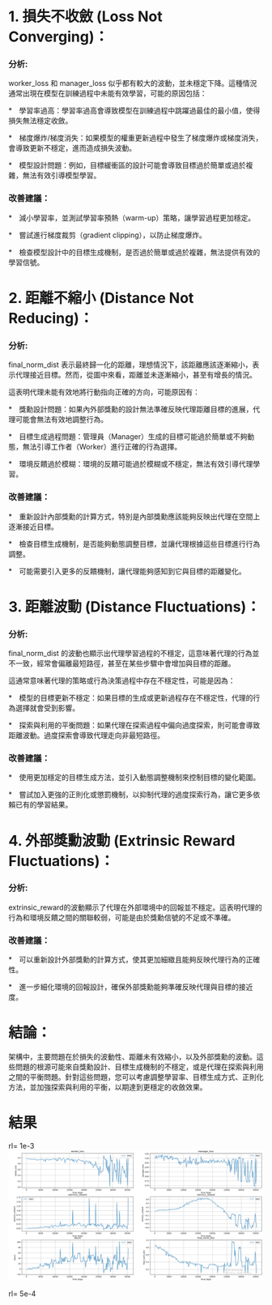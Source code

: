 # 1. 損失不收斂 (Loss Not Converging)：
### 分析:

worker_loss 和 manager_loss 似乎都有較大的波動，並未穩定下降。這種情況通常出現在模型在訓練過程中未能有效學習，可能的原因包括：

*　學習率過高：學習率過高會導致模型在訓練過程中跳躍過最佳的最小值，使得損失無法穩定收斂。

*　梯度爆炸/梯度消失：如果模型的權重更新過程中發生了梯度爆炸或梯度消失，會導致更新不穩定，進而造成損失波動。

*　模型設計問題：例如，目標緩衝區的設計可能會導致目標過於簡單或過於複雜，無法有效引導模型學習。

### 改善建議：

*　減小學習率，並測試學習率預熱（warm-up）策略，讓學習過程更加穩定。

*　嘗試進行梯度裁剪（gradient clipping），以防止梯度爆炸。

*　檢查模型設計中的目標生成機制，是否過於簡單或過於複雜，無法提供有效的學習信號。

# 2. 距離不縮小 (Distance Not Reducing)：
### 分析:

final_norm_dist 表示最終歸一化的距離，理想情況下，該距離應該逐漸縮小，表示代理接近目標。然而，從圖中來看，距離並未逐漸縮小，甚至有增長的情況。

這表明代理未能有效地將行動指向正確的方向，可能原因有：

*　獎勳設計問題：如果內外部獎勳的設計無法準確反映代理距離目標的進展，代理可能會無法有效地調整行為。

*　目標生成過程問題：管理員（Manager）生成的目標可能過於簡單或不夠動態，無法引導工作者（Worker）進行正確的行為選擇。

*　環境反饋過於模糊：環境的反饋可能過於模糊或不穩定，無法有效引導代理學習。

### 改善建議：

*　重新設計內部獎勳的計算方式，特別是內部獎勳應該能夠反映出代理在空間上逐漸接近目標。

*　檢查目標生成機制，是否能夠動態調整目標，並讓代理根據這些目標進行行為調整。

*　可能需要引入更多的反饋機制，讓代理能夠感知到它與目標的距離變化。

# 3. 距離波動 (Distance Fluctuations)：
### 分析:

final_norm_dist 的波動也顯示出代理學習過程的不穩定，這意味著代理的行為並不一致，經常會偏離最短路徑，甚至在某些步驟中會增加與目標的距離。

這通常意味著代理的策略或行為決策過程中存在不穩定性，可能是因為：

*　模型的目標更新不穩定：如果目標的生成或更新過程存在不穩定性，代理的行為選擇就會受到影響。

*　探索與利用的平衡問題：如果代理在探索過程中偏向過度探索，則可能會導致距離波動。過度探索會導致代理走向非最短路徑。

### 改善建議：

*　使用更加穩定的目標生成方法，並引入動態調整機制來控制目標的變化範圍。

*　嘗試加入更強的正則化或懲罰機制，以抑制代理的過度探索行為，讓它更多依賴已有的學習結果。

# 4. 外部獎勳波動 (Extrinsic Reward Fluctuations)：
### 分析:

extrinsic_reward的波動顯示了代理在外部環境中的回報並不穩定。這表明代理的行為和環境反饋之間的關聯較弱，可能是由於獎勳信號的不足或不準確。

### 改善建議：

*　可以重新設計外部獎勳的計算方式，使其更加細緻且能夠反映代理行為的正確性。

*　進一步細化環境的回報設計，確保外部獎勳能夠準確反映代理與目標的接近度。

# 結論：
架構中，主要問題在於損失的波動性、距離未有效縮小，以及外部獎勳的波動。這些問題的根源可能來自獎勳設計、目標生成機制的不穩定，或是代理在探索與利用之間的平衡問題。針對這些問題，您可以考慮調整學習率、目標生成方式、正則化方法，並加強探索與利用的平衡，以期達到更穩定的收斂效果。


# 結果
rl= 1e-3
![image](https://github.com/Yuu-Hsuan/CMO/blob/main/mydis/clocetome/graph/11.png)

rl= 5e-4
